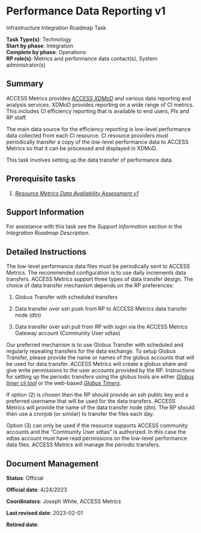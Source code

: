 # Performance Data Reporting v1

Infrastructure Integration Roadmap Task

**Task Type(s)**: Technology  
**Start by phase**: Integration  
**Complete by phase**: Operations  
**RP role(s)**: Metrics and performance data contact(s), System administrator(s)

## Summary

ACCESS Metrics provides [*ACCESS XDMoD*](https://xdmod.access-ci.org) and various data reporting and analysis services. XDMoD provides reporting on a wide range of CI metrics. This includes CI efficiency reporting that is available to end users, PIs and RP staff.

The main data source for the efficiency reporting is low-level performance data collected from each CI resource. CI resource providers must periodically transfer a copy of the low-level performance data to ACCESS Metrics so that it can be processed and displayed in XDMoD.

This task involves setting up the data transfer of performance data.

## Prerequisite tasks

1.  [*Resource Metrics Data Availability Assessment v1*](Resource_Metrics_Data_Availability_Assessment_v1.md)

## Support Information

For assistance with this task see the *Support Information* section in the *Integration Roadmap Description*.

## Detailed Instructions

The low-level performance data files must be periodically sent to ACCESS Metrics. The recommended configuration is to use daily increments data transfers. ACCESS Metrics support three types of data transfer design. The choice of data transfer mechanism depends on the RP preferences:

1.  Globus Transfer with scheduled transfers

2.  Data transfer over ssh push from RP to ACCESS Metrics data transfer node (dtn)

3.  Data transfer over ssh pull from RP with login via the ACCESS Metrics Gateway account (Community User xdtas)

Our preferred mechanism is to use Globus Transfer with scheduled and regularly repeating transfers for the data exchange. To setup Globus Transfer, please provide the name or names of the globus accounts that will be used for data transfer. ACCESS Metrics will create a globus share and give write permissions to the user accounts provided by the RP. Instructions for setting up the periodic transfers using the globus tools are either [*Globus timer cli tool*](https://pypi.org/project/globus-timer-cli/) or the web-based [*Globus Timers*](https://www.globus.org/blog/scheduled-and-recurring-transfers-now-available-globus-web-app).

If option (2) is chosen then the RP should provide an ssh public key and a preferred username that will be used for the data transfers. ACCESS Metrics will provide the name of the data transfer node (dtn). The RP should then use a cronjob (or similar) to transfer the files each day.

Option (3) can only be used if the resource supports ACCESS community accounts and the “Community User xdtas” is authorized. In this case the xdtas account must have read permissions on the low-level performance data files. ACCESS Metrics will manage the periodic transfers.

## Document Management

**Status**: Official

**Official date**: 4/24/2023

**Coordinators**: Joseph White, ACCESS Metrics

**Last revised date**: 2023-02-01

**Retired date**:
